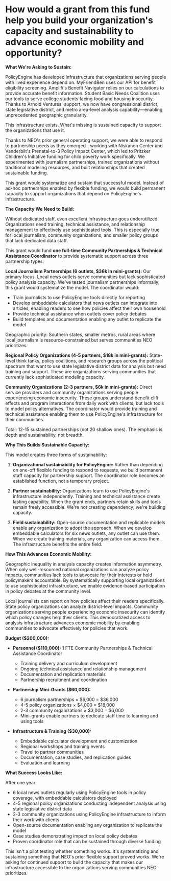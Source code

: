 # How would a grant from this fund help you build your organization's capacity and sustainability to advance economic mobility and opportunity?

**What We're Asking to Sustain:**

PolicyEngine has developed infrastructure that organizations serving people with lived experience depend on. MyFriendBen uses our API for benefit eligibility screening. Amplifi's Benefit Navigator relies on our calculations to provide accurate benefit information. Student Basic Needs Coalition uses our tools to serve college students facing food and housing insecurity. Thanks to Arnold Ventures' support, we now have congressional district, state legislative district, and metro area-level analysis capability—enabling unprecedented geographic granularity.

This infrastructure exists. What's missing is sustained capacity to support the organizations that use it.

Thanks to NEO's prior general operating support, we were able to respond to partnership needs as they emerged—working with Niskanen Center and Vanderbilt's Prenatal-to-3 Policy Impact Center, which led to Pritzker Children's Initiative funding for child poverty work specifically. We experimented with journalism partnerships, trained organizations without traditional modeling resources, and built relationships that created sustainable funding.

This grant would systematize and sustain that successful model. Instead of ad-hoc partnerships enabled by flexible funding, we would build permanent capacity to support organizations that depend on PolicyEngine's infrastructure.

**The Capacity We Need to Build:**

Without dedicated staff, even excellent infrastructure goes underutilized. Organizations need training, technical assistance, and relationship management to effectively use sophisticated tools. This is especially true for local journalism, community organizations, and smaller policy groups that lack dedicated data staff.

This grant would fund **one full-time Community Partnerships & Technical Assistance Coordinator** to provide systematic support across three partnership types:

**Local Journalism Partnerships (6 outlets, $36k in mini-grants):**
Our primary focus. Local news outlets serve communities but lack sophisticated policy analysis capacity. We've tested journalism partnerships informally; this grant would systematize the model. The coordinator would:
- Train journalists to use PolicyEngine tools directly for reporting
- Develop embeddable calculators that news outlets can integrate into articles, enabling readers to see how policies affect their own household
- Provide technical assistance when outlets cover policy debates
- Build templates and documentation enabling any outlet to replicate the model

Geographic priority: Southern states, smaller metros, rural areas where local journalism is resource-constrained but serves communities NEO prioritizes.

**Regional Policy Organizations (4-5 partners, $18k in mini-grants):**
State-level think tanks, policy coalitions, and research groups across the political spectrum that want to use state legislative district data for analysis but need training and support. These are organizations serving communities that currently lack sophisticated modeling capacity.

**Community Organizations (2-3 partners, $6k in mini-grants):**
Direct service providers and community organizations serving people experiencing economic insecurity. These groups understand benefit cliff effects and program interactions from daily work with clients, but lack tools to model policy alternatives. The coordinator would provide training and technical assistance enabling them to use PolicyEngine's infrastructure for their communities.

Total: 12-15 sustained partnerships (not 20 shallow ones). The emphasis is depth and sustainability, not breadth.

**Why This Builds Sustainable Capacity:**

This model creates three forms of sustainability:

1. **Organizational sustainability for PolicyEngine:** Rather than depending on one-off flexible funding to respond to requests, we build permanent staff capacity for partnership support. The coordinator role becomes an established function, not a temporary project.

2. **Partner sustainability:** Organizations learn to use PolicyEngine's infrastructure independently. Training and technical assistance create lasting capability. When the grant ends, partners retain skills and tools remain freely accessible. We're not creating dependency; we're building capacity.

3. **Field sustainability:** Open-source documentation and replicable models enable any organization to adopt the approach. When we develop embeddable calculators for six news outlets, any outlet can use them. When we create training materials, any organization can access them. The infrastructure benefits the entire field.

**How This Advances Economic Mobility:**

Geographic inequality in analysis capacity creates information asymmetry. When only well-resourced national organizations can analyze policy impacts, communities lack tools to advocate for their interests or hold policymakers accountable. By systematically supporting local organizations to use sophisticated infrastructure, we enable evidence-based participation in policy debates at the community level.

Local journalists can report on how policies affect their readers specifically. State policy organizations can analyze district-level impacts. Community organizations serving people experiencing economic insecurity can identify which policy changes help their clients. This democratized access to analysis infrastructure advances economic mobility by enabling communities to advocate effectively for policies that work.

**Budget ($200,000):**

- **Personnel ($110,000):** 1 FTE Community Partnerships & Technical Assistance Coordinator
  - Training delivery and curriculum development
  - Ongoing technical assistance and relationship management
  - Documentation and replication materials
  - Partnership recruitment and coordination

- **Partnership Mini-Grants ($60,000):**
  - 6 journalism partnerships × $6,000 = $36,000
  - 4-5 policy organizations × $4,000 = $18,000
  - 2-3 community organizations × $3,000 = $6,000
  - Mini-grants enable partners to dedicate staff time to learning and using tools

- **Infrastructure & Training ($30,000):**
  - Embeddable calculator development and customization
  - Regional workshops and training events
  - Travel to partner communities
  - Documentation, case studies, and replication guides
  - Evaluation and learning

**What Success Looks Like:**

After one year:
- 6 local news outlets regularly using PolicyEngine tools in policy coverage, with embeddable calculators deployed
- 4-5 regional policy organizations conducting independent analysis using state legislative district data
- 2-3 community organizations using PolicyEngine infrastructure to inform their work with clients
- Open-source documentation enabling any organization to replicate the model
- Case studies demonstrating impact on local policy debates
- Proven coordinator role that can be sustained through diverse funding

This isn't a pilot testing whether something works. It's systematizing and sustaining something that NEO's prior flexible support proved works. We're asking for continued support to build the capacity that makes our infrastructure accessible to the organizations serving communities NEO prioritizes.
